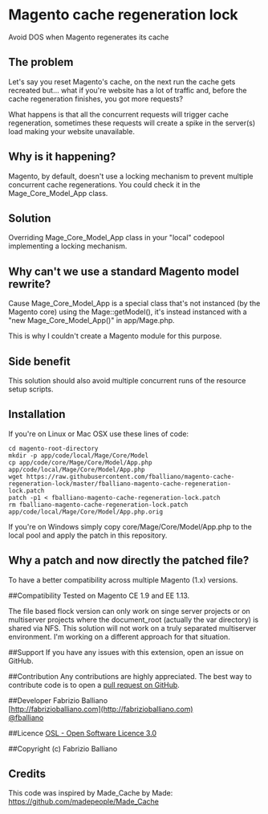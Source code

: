 # Magento cache regeneration lock
Avoid DOS when Magento regenerates its cache

## The problem
Let's say you reset Magento's cache, on the next run the cache gets recreated but... what if you're website has a lot of traffic and, before the cache regeneration finishes, you got more requests?

What happens is that all the concurrent requests will trigger cache regeneration, sometimes these requests will create a spike in the server(s) load making your website unavailable.

## Why is it happening?

Magento, by default, doesn't use a locking mechanism to prevent multiple concurrent cache regenerations. You could check it in the Mage_Core_Model_App class.

## Solution

Overriding Mage_Core_Model_App class in your "local" codepool implementing a locking mechanism.

## Why can't we use a standard Magento model rewrite?

Cause Mage_Core_Model_App is a special class that's not instanced (by the Magento core) using the Mage::getModel(), it's instead instanced with a "new Mage_Core_Model_App()" in app/Mage.php.

This is why I couldn't create a Magento module for this purpose.

## Side benefit

This solution should also avoid multiple concurrent runs of the resource setup scripts.

## Installation

If you're on Linux or Mac OSX use these lines of code:
```
cd magento-root-directory
mkdir -p app/code/local/Mage/Core/Model
cp app/code/core/Mage/Core/Model/App.php app/code/local/Mage/Core/Model/App.php
wget https://raw.githubusercontent.com/fballiano/magento-cache-regeneration-lock/master/fballiano-magento-cache-regeneration-lock.patch
patch -p1 < fballiano-magento-cache-regeneration-lock.patch
rm fballiano-magento-cache-regeneration-lock.patch app/code/local/Mage/Core/Model/App.php.orig
```
If you're on Windows simply copy core/Mage/Core/Model/App.php to the local pool and apply the patch in this repository.

## Why a patch and now directly the patched file?

To have a better compatibility across multiple Magento (1.x) versions.

##Compatibility
Tested on Magento CE 1.9 and EE 1.13.

The file based flock version can only work on singe server projects or on multiserver projects where the document_root (actually the var directory) is shared via NFS. This solution will not work on a truly separated multiserver environment. I'm working on a different approach for that situation.

##Support
If you have any issues with this extension, open an issue on GitHub.

##Contribution
Any contributions are highly appreciated. The best way to contribute code is to open a
[pull request on GitHub](https://help.github.com/articles/using-pull-requests).

##Developer
Fabrizio Balliano  
[http://fabrizioballiano.com](http://fabrizioballiano.com)  
[@fballiano](https://twitter.com/fballiano)

##Licence
[OSL - Open Software Licence 3.0](http://opensource.org/licenses/osl-3.0.php)

##Copyright
(c) Fabrizio Balliano

## Credits

This code was inspired by Made_Cache by Made:
https://github.com/madepeople/Made_Cache

